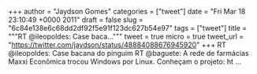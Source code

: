 
+++
author = "Jaydson Gomes"
categories = ["tweet"]
date = "Fri Mar 18 23:10:49 +0000 2011"
draft = false
slug = "6c84e138e6c68dd2df92f5e91f123dc627b54e97"
tags = ["tweet"]
title = """RT @ileopoldes: Case baca..."""
tweet = true
micro = true
tweet_url = "https://twitter.com/jaydson/status/48884088676945920"
+++
RT @ileopoldes: Case bacana do pinguim RT @baguete: A rede de farmácias Maxxi Econômica trocou Windows por Linux. Conheçam o projeto: ht ...
